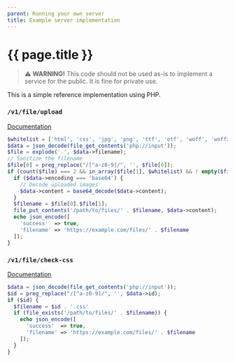 ```yaml
---
parent: Running your own server
title: Example server implementation
---
```

# {{ page.title }}

> ⚠️ **WARNING!** This code should not be used as-is to implement a service for the public. It is fine for private use.

This is a simple reference implementation using PHP.

### `/v1/file/upload`

[Documentation](api/upload.md)

```php
$whitelist = ['html', 'css', 'jpg', 'png', 'ttf', 'otf', 'woff', 'woff2'];
$data = json_decode(file_get_contents('php://input'));
$file = explode('.', $data->filename);
// Sanitize the filename
$file[0] = preg_replace("/[^a-z0-9]/", '', $file[0]);
if (count($file) === 2 && in_array($file[1], $whitelist) && ! empty($file[0])) {
  if ($data->encoding === 'base64') {
    // Decode uploaded images
    $data->content = base64_decode($data->content);
  }
  $filename = $file[0].$file[1];
  file_put_contents('/path/to/files/' . $filename, $data->content);
  echo json_encode([
    'success'  => true,
    'filename' => 'https://example.com/files/' . $filename
  ]);
}
```

### `/v1/file/check-css`

[Documentation](api/check-css.md)

```php
$data = json_decode(file_get_contents('php://input'));
$id = preg_replace("/[^a-z0-9]/", '', $data->id);
if ($id) {
  $filename = $id . '.css'
  if (file_exists('/path/to/files/' . $filename)) {
    echo json_encode([
      'success'  => true,
      'filename' => 'https://example.com/files/' . $filename
    ]);
  }
}
```
